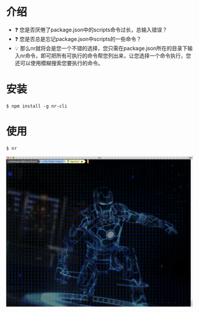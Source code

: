 # 介绍
* ❓ 您是否厌倦了package.json中的scripts命令过长，总输入错误？
* ❓ 您是否总是忘记package.json中scripts的一些命令？
* 💡 那么nr就将会是您一个不错的选择，您只需在package.json所在的目录下输入nr命令，即可把所有可执行的命令帮您列出来，让您选择一个命令执行，您还可以使用模糊搜索您要执行的命令。

# 安装
```
$ npm install -g nr-cli
```

# 使用
```
$ nr
```
![01](https://raw.githubusercontent.com/Jameswain/nr/master/docs/02.gif)

